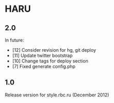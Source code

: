 # HARU

## 2.0
In future:
 * [12] Consider revision for hg, git deploy
 * [11] Update twitter bootstrap
 * [10] Change tags for deploy section
 * [7] Fixed generate config.php

## 1.0

Release version for style.rbc.ru (December 2012)